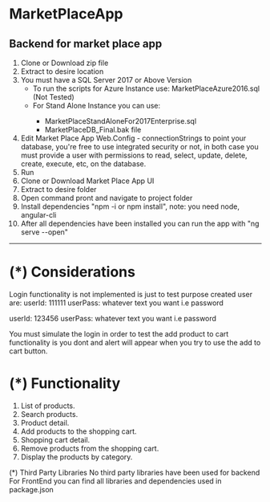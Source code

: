 # MarketPlaceApp
<h2>Backend for market place app</h2>
<ol>
<li> Clone or Download zip file</li>
<li> Extract to desire location</li>
<li> You must have a SQL Server 2017 or Above Version
   <ul>
    <li>To run the scripts for Azure Instance use: MarketPlaceAzure2016.sql (Not Tested) </li>
    <li> For Stand Alone Instance you can use: </li>
      <ul>
        <li>MarketPlaceStandAloneFor2017Enterprise.sql</li> 
        <li>MarketPlaceDB_Final.bak file</li>
    </ul>
  </ul>
</li>
<li> Edit Market Place App Web.Config - connectionStrings to point your database,
   you're free to use integrated security or not, in both case you must 
   provide a user with permissions to read, select, update, delete, create, execute, etc, on the database.</li>
<li> Run </li>

<li> Clone or Download Market Place App UI</li>
<li> Extract to desire folder</li>
<li> Open command pront and navigate to project folder</li>
<li> Install dependencies "npm -i or npm install", note: you need node, angular-cli</li>
<li> After all dependencies have been installed you can run the app with "ng serve --open"</li>
</ol>
<hr/>

# (*) Considerations
  Login functionality is not implemented is just to test purpose
  created user are:
  userId: 111111
  userPass: whatever text you want i.e password

  userId: 123456
  userPass: whatever text you want i.e password

  You must simulate the login in order to test the add product to cart functionality is you dont
  and alert will appear when you try to use the add to cart button.

# (*) Functionality
  1. List of products.
  2. Search products.
  3. Product detail.
  4. Add products to the shopping cart.
  5. Shopping cart detail.
  6. Remove products from the shopping cart.
  7. Display the products by category.
  
(*) Third Party Libraries
  No third party libraries have been used for backend
  For FrontEnd you can find all libraries and dependencies used in package.json
  
